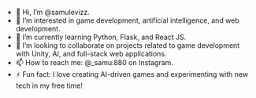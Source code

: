 - 👋 Hi, I’m @samulevizz.
- 👀 I’m interested in game development, artificial intelligence, and web development.
- 🌱 I’m currently learning Python, Flask, and React JS.
- 💞️ I’m looking to collaborate on projects related to game development with Unity, AI, and full-stack web applications.
- 📫 How to reach me: @_samu.880 on Instagram.
- ⚡ Fun fact: I love creating AI-driven games and experimenting with new tech in my free time!
